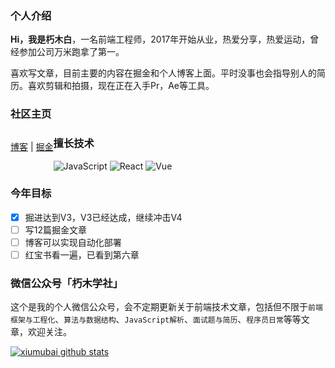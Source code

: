 ### 个人介绍

**Hi，我是朽木白**，一名前端工程师，2017年开始从业，热爱分享，热爱运动，曾经参加公司万米跑拿了第一。

喜欢写文章，目前主要的内容在掘金和个人博客上面。平时没事也会指导别人的简历。喜欢剪辑和拍摄，现在正在入手Pr，Ae等工具。

### 社区主页

<p style="float: left;">
  <a href="http://blog.xiumubai.com/" target="_black">博客</a>
  <span>|</span>
  <a href="https://juejin.cn/user/430664288573789/posts" target="_black">掘金</a>
</p>

### 擅长技术

![JavaScript](https://img.shields.io/badge/-JavaScript%20-blue)
![React](https://img.shields.io/badge/-React-orange)
![Vue](https://img.shields.io/badge/-Vue-green)

### 今年目标

- [X] 掘进达到V3，V3已经达成，继续冲击V4
- [ ] 写12篇掘金文章
- [ ] 博客可以实现自动化部署
- [ ] 红宝书看一遍，已看到第六章

### 微信公众号「朽木学社」

这个是我的个人微信公众号，会不定期更新关于前端技术文章，包括但不限于`前端框架与工程化`、`算法与数据结构`、`JavaScript解析`、`面试题与简历`、`程序员日常`等等文章，欢迎关注。

[![xiumubai github stats](https://github-readme-stats.vercel.app/api?username=xiumubai&show_icons=true)](https://github.com/anuraghazra/github-readme-stats)

<!-- <img src="https://github-readme-stats.vercel.app/api/top-langs/?username=xiumubai&theme=radical"> -->
